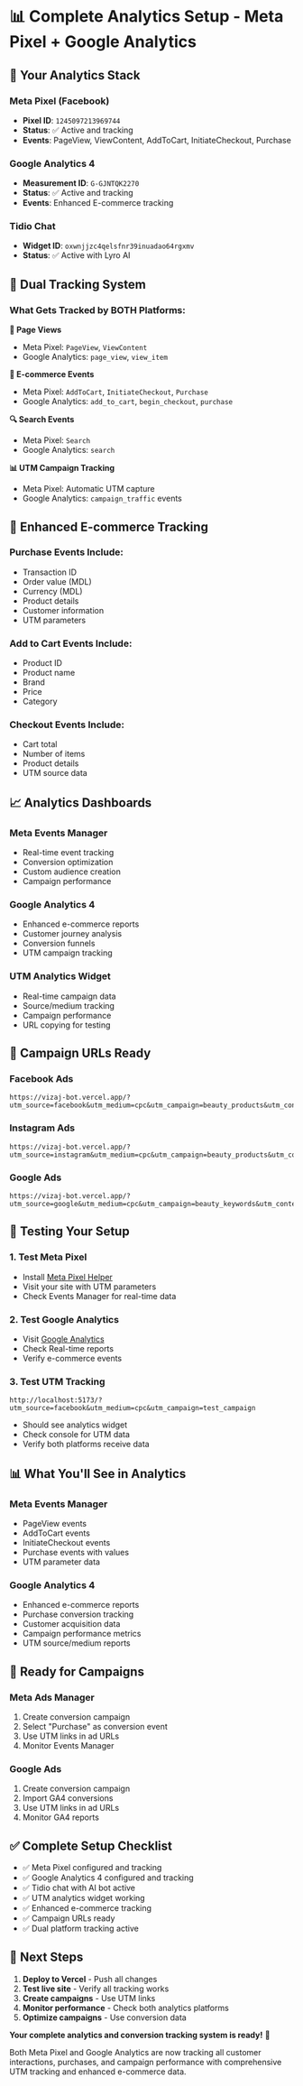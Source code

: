 # 📊 Complete Analytics Setup - Meta Pixel + Google Analytics

## 🎯 **Your Analytics Stack**

### **Meta Pixel (Facebook)**
- **Pixel ID**: `1245097213969744`
- **Status**: ✅ Active and tracking
- **Events**: PageView, ViewContent, AddToCart, InitiateCheckout, Purchase

### **Google Analytics 4**
- **Measurement ID**: `G-GJNTQK2270`
- **Status**: ✅ Active and tracking
- **Events**: Enhanced E-commerce tracking

### **Tidio Chat**
- **Widget ID**: `oxwnjjzc4qelsfnr39inuadao64rgxmv`
- **Status**: ✅ Active with Lyro AI

## 🔄 **Dual Tracking System**

### **What Gets Tracked by BOTH Platforms:**

**📄 Page Views**
- Meta Pixel: `PageView`, `ViewContent`
- Google Analytics: `page_view`, `view_item`

**🛒 E-commerce Events**
- Meta Pixel: `AddToCart`, `InitiateCheckout`, `Purchase`
- Google Analytics: `add_to_cart`, `begin_checkout`, `purchase`

**🔍 Search Events**
- Meta Pixel: `Search`
- Google Analytics: `search`

**📊 UTM Campaign Tracking**
- Meta Pixel: Automatic UTM capture
- Google Analytics: `campaign_traffic` events

## 🎯 **Enhanced E-commerce Tracking**

### **Purchase Events Include:**
- Transaction ID
- Order value (MDL)
- Currency (MDL)
- Product details
- Customer information
- UTM parameters

### **Add to Cart Events Include:**
- Product ID
- Product name
- Brand
- Price
- Category

### **Checkout Events Include:**
- Cart total
- Number of items
- Product details
- UTM source data

## 📈 **Analytics Dashboards**

### **Meta Events Manager**
- Real-time event tracking
- Conversion optimization
- Custom audience creation
- Campaign performance

### **Google Analytics 4**
- Enhanced e-commerce reports
- Customer journey analysis
- Conversion funnels
- UTM campaign tracking

### **UTM Analytics Widget**
- Real-time campaign data
- Source/medium tracking
- Campaign performance
- URL copying for testing

## 🚀 **Campaign URLs Ready**

### **Facebook Ads**
```
https://vizaj-bot.vercel.app/?utm_source=facebook&utm_medium=cpc&utm_campaign=beauty_products&utm_content=carousel_ad
```

### **Instagram Ads**
```
https://vizaj-bot.vercel.app/?utm_source=instagram&utm_medium=cpc&utm_campaign=beauty_products&utm_content=story_ad
```

### **Google Ads**
```
https://vizaj-bot.vercel.app/?utm_source=google&utm_medium=cpc&utm_campaign=beauty_keywords&utm_content=search_ad&utm_term=machiaj%20chisinau
```

## 🔧 **Testing Your Setup**

### **1. Test Meta Pixel**
- Install [Meta Pixel Helper](https://chrome.google.com/webstore/detail/facebook-pixel-helper/fdgfkebogiimcoedlicjlajpkdmockpc)
- Visit your site with UTM parameters
- Check Events Manager for real-time data

### **2. Test Google Analytics**
- Visit [Google Analytics](https://analytics.google.com)
- Check Real-time reports
- Verify e-commerce events

### **3. Test UTM Tracking**
```
http://localhost:5173/?utm_source=facebook&utm_medium=cpc&utm_campaign=test_campaign
```
- Should see analytics widget
- Check console for UTM data
- Verify both platforms receive data

## 📊 **What You'll See in Analytics**

### **Meta Events Manager**
- PageView events
- AddToCart events
- InitiateCheckout events
- Purchase events with values
- UTM parameter data

### **Google Analytics 4**
- Enhanced e-commerce reports
- Purchase conversion tracking
- Customer acquisition data
- Campaign performance metrics
- UTM source/medium reports

## 🎯 **Ready for Campaigns**

### **Meta Ads Manager**
1. Create conversion campaign
2. Select "Purchase" as conversion event
3. Use UTM links in ad URLs
4. Monitor Events Manager

### **Google Ads**
1. Create conversion campaign
2. Import GA4 conversions
3. Use UTM links in ad URLs
4. Monitor GA4 reports

## ✅ **Complete Setup Checklist**

- ✅ Meta Pixel configured and tracking
- ✅ Google Analytics 4 configured and tracking
- ✅ Tidio chat with AI bot active
- ✅ UTM analytics widget working
- ✅ Enhanced e-commerce tracking
- ✅ Campaign URLs ready
- ✅ Dual platform tracking active

## 🚀 **Next Steps**

1. **Deploy to Vercel** - Push all changes
2. **Test live site** - Verify all tracking works
3. **Create campaigns** - Use UTM links
4. **Monitor performance** - Check both analytics platforms
5. **Optimize campaigns** - Use conversion data

**Your complete analytics and conversion tracking system is ready!** 🎉

Both Meta Pixel and Google Analytics are now tracking all customer interactions, purchases, and campaign performance with comprehensive UTM tracking and enhanced e-commerce data.
